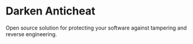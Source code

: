 # Darken Anticheat
Open source solution for protecting your software against tampering and reverse engineering.